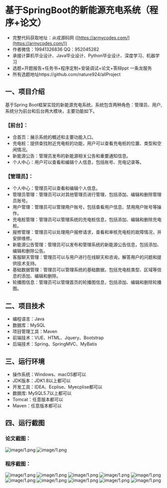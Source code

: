 基于SpringBoot的新能源充电系统（程序+论文）
=
- 完整代码获取地址：从戎源码网 ([https://armycodes.com/](https://armycodes.com/))
- 作者微信：19941326836  QQ：952045282 
- 承接计算机毕业设计、Java毕业设计、Python毕业设计、深度学习、机器学习
- 选题+开题报告+任务书+程序定制+安装调试+论文+答辩ppt 一条龙服务
- 所有选题地址https://github.com/nature924/allProject

一、项目介绍
---
基于Spring Boot框架实现的新能源充电系统，系统包含两种角色：管理员、用户,系统分为前台和后台两大模块，主要功能如下。
### 【前台】：
- 合首页：展示系统的概述和主要功能入口。
- 充电桩：提供查找附近充电桩的功能，用户可以查看充电桩的位置、类型和空闲情况。
- 新能源公告：管理员发布的新能源相关公告和重要通知信息。
- 个人中心：用户可以查看和编辑个人信息，包括账号、充电记录等。

### 【管理员】：
- 个人中心：管理员可以查看和编辑个人信息。
- 管理员管理：管理员可以对其他管理员进行管理，包括添加、编辑和删除管理员账号。
- 用户管理：管理员可以管理用户账号，包括查看用户信息、禁用用户账号等操作。
- 充电桩管理：管理员可以管理系统的充电桩信息，包括添加、编辑和删除充电桩。
- 报修管理：管理员可以处理用户报修请求，查看和审核充电桩的故障情况，并安排维修。
- 新能源公告管理：管理员可以发布和管理系统的新能源公告信息，包括添加、编辑和删除公告。
- 客服聊天管理：管理员可以与用户进行在线聊天和咨询，解答用户的问题和提供技术支持。
- 基础数据管理：管理员可以管理系统的基础数据，包括充电桩类型、区域等信息的添加、编辑和删除。
- 轮播图信息：管理员可以管理首页的轮播图信息，包括添加、编辑和删除轮播图。



二、项目技术
---
- 编程语言：Java
- 数据库：MySQL
- 项目管理工具：Maven
- 前端技术：VUE、HTML、Jquery、Bootstrap
- 后端技术：Spring、SpringMVC、MyBatis

三、运行环境
---
- 操作系统：Windows、macOS都可以
- JDK版本：JDK1.8以上都可以
- 开发工具：IDEA、Ecplise、Myecplise都可以
- 数据库: MySQL5.7以上都可以
- Tomcat：任意版本都可以
- Maven：任意版本都可以

四、运行截图
---
### 论文截图：
![image/1.png](limage/1.png)
![image/1.png](limage/2.png)

### 程序截图：
![image/1.png](image/1.png)
![image/1.png](image/2.png)
![image/1.png](image/3.png)
![image/1.png](image/4.png)
![image/1.png](image/5.png)
![image/1.png](image/6.png)
![image/1.png](image/7.png)
![image/1.png](image/8.png)
![image/1.png](image/9.png)
![image/1.png](image/10.png)

